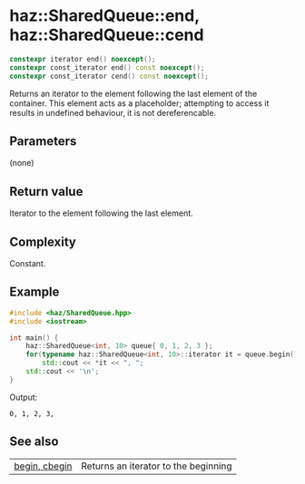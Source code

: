 # **haz::SharedQueue::end, haz::SharedQueue::cend**

```cpp
constexpr iterator end() noexcept();
constexpr const_iterator end() const noexcept();
constexpr const_iterator cend() const noexcept();
```

Returns an iterator to the element following the last element of the container. This element acts as a placeholder; attempting to access it results in undefined behaviour, it is not dereferencable. 

## Parameters
(none)

## Return value
Iterator to the element following the last element.

## Complexity
Constant.

## Example

```cpp
#include <haz/SharedQueue.hpp>
#include <iostream>

int main() {
    haz::SharedQueue<int, 10> queue{ 0, 1, 2, 3 };
    for(typename haz::SharedQueue<int, 10>::iterator it = queue.begin(); it != queue.end(); ++it)
        std::cout << *it << ", ";
    std::cout << '\n';
}
```
Output:
```
0, 1, 2, 3,
```

## See also
|||
| ---:| --- |
| [begin, cbegin](begin.md) | Returns an iterator to the beginning |
